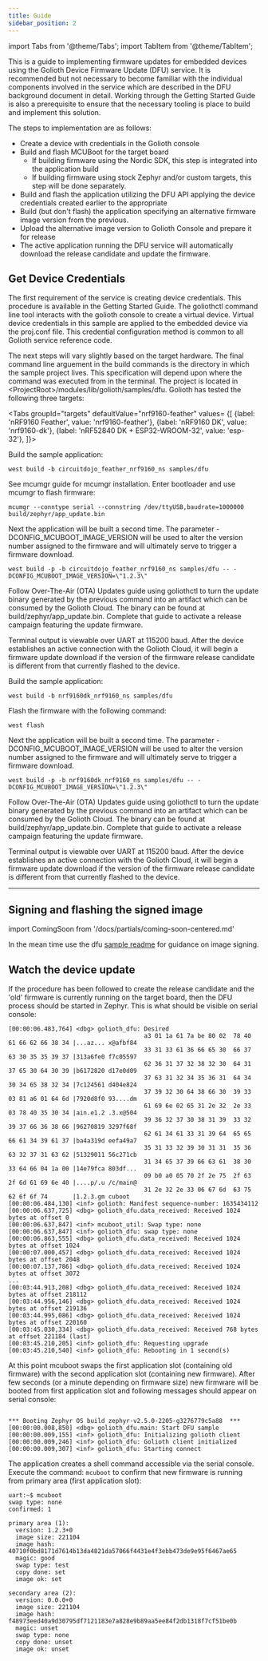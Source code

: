 ```yaml
---
title: Guide
sidebar_position: 2
---
```


import Tabs from '@theme/Tabs';
import TabItem from '@theme/TabItem';

This is a guide to implementing firmware updates for embedded devices using the Golioth Device Firmware Update (DFU) service. It is recommended but not necessary to become familiar with the individual components involved in the service which are described in the DFU background document in detail. Working through the Getting Started Guide is also a prerequisite to ensure that the necessary tooling is place to build and implement this solution.

The steps to implementation are as follows:
* Create a device with credentials in the Golioth console
* Build and flash MCUBoot for the target board
  * If building firmware using the Nordic SDK, this step is integrated into the application build
  * If building firmware using stock Zephyr and/or custom targets, this step will be done separately.
* Build and flash the application utilizing the DFU API applying the device credentials created earlier to the appropriate 
* Build (but don't flash) the application specifying an alternative firmware image version from the previous. 
* Upload the alternative image version to Golioth Console and prepare it for release
* The active application running the DFU service will automatically download the release candidate and update the firmware.

## Get Device Credentials

The first requirement of the service is creating device credentials. This procedure is available in the Getting Started Guide. The goliothctl command line tool interacts with the golioth console to create a virtual device.  Virtual device credentials in this sample are applied to the embedded device via the proj.conf file.  This credential configuration method is common to all Golioth service reference code.

The next steps will vary slightly based on the target hardware. The final command line arguement in the build commands is the directory in which the sample project lives.  This specification will depend upon where the command was executed from in the terminal.  The project is located in <ProjectRoot\>/modules/lib/golioth/samples/dfu.  Golioth has tested the following three targets:

<Tabs
groupId="targets"
defaultValue="nrf9160-feather"
values=
{[
  {label: 'nRF9160 Feather', value: 'nrf9160-feather'},
  {label: 'nRF9160 DK', value: 'nrf9160-dk'},
  {label: 'nRF52840 DK + ESP32-WROOM-32', value: 'esp-32'},
]}>

<TabItem value="nrf9160-feather">
Build the sample application:

```west build -b circuitdojo_feather_nrf9160_ns samples/dfu```

See mcumgr guide for mcumgr installation.
Enter bootloader and use mcumgr to flash firmware:

```mcumgr --conntype serial --connstring /dev/ttyUSB,baudrate=1000000 build/zephyr/app_update.bin```

Next the application will be built a second time. The parameter -DCONFIG_MCUBOOT_IMAGE_VERSION will be used to alter the version number assigned to the firmware and will ultimately serve to trigger a firmware download.

```west build -p -b circuitdojo_feather_nrf9160_ns samples/dfu -- -DCONFIG_MCUBOOT_IMAGE_VERSION=\"1.2.3\"```

Follow Over-The-Air (OTA) Updates guide using goliothctl to turn the update binary generated by the previous command into an artifact which can be consumed by the Golioth Cloud.  The binary can be found at build/zephyr/app_update.bin. Complete that guide to activate a release campaign featuring the update firmware.

Terminal output is viewable over UART at 115200 baud. After the device establishes an active connection with the Golioth Cloud, it will begin a firmware update download if the version of the firmware release candidate is different from that currently flashed to the device.
</TabItem>

<TabItem value="nrf9160-dk">
Build the sample application:

```west build -b nrf9160dk_nrf9160_ns samples/dfu```

Flash the firmware with the following command:

```west flash```

Next the application will be built a second time. The parameter -DCONFIG_MCUBOOT_IMAGE_VERSION will be used to alter the version number assigned to the firmware and will ultimately serve to trigger a firmware download.

```west build -p -b nrf9160dk_nrf9160_ns samples/dfu -- -DCONFIG_MCUBOOT_IMAGE_VERSION=\"1.2.3\"```

Follow Over-The-Air (OTA) Updates guide using goliothctl to turn the update binary generated by the previous command into an artifact which can be consumed by the Golioth Cloud.  The binary can be found at build/zephyr/app_update.bin. Complete that guide to activate a release campaign featuring the update firmware.

Terminal output is viewable over UART at 115200 baud. After the device establishes an active connection with the Golioth Cloud, it will begin a firmware update download if the version of the firmware release candidate is different from that currently flashed to the device.

</TabItem>

<TabItem value="esp-32">
<ComingSoon/>
</TabItem>

</Tabs>

--- 
## Signing and flashing the signed image

import ComingSoon from '/docs/partials/coming-soon-centered.md'

<ComingSoon/>

In the mean time use the dfu [sample readme](https://github.com/golioth/zephyr-sdk/tree/main/samples/dfu) for guidance on image signing.


## Watch the device update

If the procedure has been followed to create the release candidate and the 'old' firmware is currently running on the target board, then the DFU process should be started in Zephyr. This is what should be visible on serial console:
```
[00:00:06.483,764] <dbg> golioth_dfu: Desired
                                      a3 01 1a 61 7a be 80 02  78 40 61 66 62 66 38 34 |...az... x@afbf84
                                      33 31 33 61 36 66 65 30  66 37 63 30 35 35 39 37 |313a6fe0 f7c05597
                                      62 36 31 37 32 38 32 30  64 31 37 65 30 64 30 39 |b6172820 d17e0d09
                                      37 63 31 32 34 35 36 31  64 34 30 34 65 38 32 34 |7c124561 d404e824
                                      37 39 32 30 64 38 66 30  39 33 03 81 a6 01 64 6d |7920d8f0 93....dm
                                      61 69 6e 02 65 31 2e 32  2e 33 03 78 40 35 30 34 |ain.e1.2 .3.x@504
                                      39 36 32 37 30 38 31 39  33 32 39 37 66 36 38 66 |96270819 3297f68f
                                      62 61 34 61 33 31 39 64  65 65 66 61 34 39 61 37 |ba4a319d eefa49a7
                                      35 31 33 32 39 30 31 31  35 36 63 32 37 31 63 62 |51329011 56c271cb
                                      31 34 65 37 39 66 63 61  38 30 33 64 66 04 1a 00 |14e79fca 803df...
                                      09 b0 a0 05 70 2f 2e 75  2f 63 2f 6d 61 69 6e 40 |....p/.u /c/main@
                                      31 2e 32 2e 33 06 67 6d  63 75 62 6f 6f 74       |1.2.3.gm cuboot
[00:00:06.484,130] <inf> golioth: Manifest sequence-number: 1635434112
[00:00:06.637,725] <dbg> golioth_dfu.data_received: Received 1024 bytes at offset 0
[00:00:06.637,847] <inf> mcuboot_util: Swap type: none
[00:00:06.637,847] <inf> golioth_dfu: swap type: none
[00:00:06.863,555] <dbg> golioth_dfu.data_received: Received 1024 bytes at offset 1024
[00:00:07.000,457] <dbg> golioth_dfu.data_received: Received 1024 bytes at offset 2048
[00:00:07.137,786] <dbg> golioth_dfu.data_received: Received 1024 bytes at offset 3072
...
[00:03:44.913,208] <dbg> golioth_dfu.data_received: Received 1024 bytes at offset 218112
[00:03:44.956,146] <dbg> golioth_dfu.data_received: Received 1024 bytes at offset 219136
[00:03:44.995,086] <dbg> golioth_dfu.data_received: Received 1024 bytes at offset 220160
[00:03:45.030,334] <dbg> golioth_dfu.data_received: Received 768 bytes at offset 221184 (last)
[00:03:45.210,205] <inf> golioth_dfu: Requesting upgrade
[00:03:45.210,540] <inf> golioth_dfu: Rebooting in 1 second(s)

```
At this point mcuboot swaps the first application slot (containing old firmware) with the second application slot (containing new firmware). After few seconds (or a minute depending on firmware size) new firmware will be booted from first application slot and following messages should appear on serial console:

```

*** Booting Zephyr OS build zephyr-v2.5.0-2205-g3276779c5a88  ***
[00:00:00.008,850] <dbg> golioth_dfu.main: Start DFU sample
[00:00:00.009,155] <inf> golioth_dfu: Initializing golioth client
[00:00:00.009,246] <inf> golioth_dfu: Golioth client initialized
[00:00:00.009,307] <inf> golioth_dfu: Starting connect

```
The application creates a shell command accessible via the serial console.  Execute the command:
```mcuboot```
to confirm that new firmware is running from primary area (first application slot):

```
uart:~$ mcuboot
swap type: none
confirmed: 1

primary area (1):
  version: 1.2.3+0
  image size: 221104
  image hash: 40710f0bd8171d7614b13da4821da57066f4431e4f3ebb473de9e95f6467ae65
  magic: good
  swap type: test
  copy done: set
  image ok: set

secondary area (2):
  version: 0.0.0+0
  image size: 221104
  image hash: f48973eed40a9d30795df7121183e7a828e9b89aa5ee84f2db1318f7cf51be0b
  magic: unset
  swap type: none
  copy done: unset
  image ok: unset
``` 


